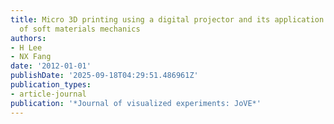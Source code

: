 ```yaml
---
title: Micro 3D printing using a digital projector and its application in the study
  of soft materials mechanics
authors:
- H Lee
- NX Fang
date: '2012-01-01'
publishDate: '2025-09-18T04:29:51.486961Z'
publication_types:
- article-journal
publication: '*Journal of visualized experiments: JoVE*'
---
```

